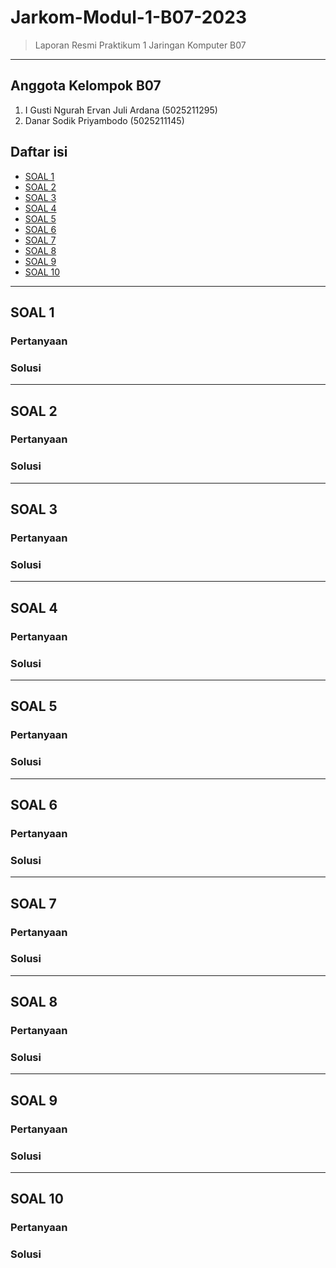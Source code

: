 # Jarkom-Modul-1-B07-2023
> Laporan Resmi Praktikum 1 Jaringan Komputer B07
***
## Anggota Kelompok B07
1. I Gusti Ngurah Ervan Juli Ardana (5025211295)
2. Danar Sodik Priyambodo (5025211145)

## Daftar isi
+ [SOAL 1](#soal-1)
+ [SOAL 2](#soal-2)
+ [SOAL 3](#soal-3)
+ [SOAL 4](#soal-4)
+ [SOAL 5](#soal-5)
+ [SOAL 6](#soal-6)
+ [SOAL 7](#soal-7)
+ [SOAL 8](#soal-8)
+ [SOAL 9](#soal-9)
+ [SOAL 10](#soal-10)

---
## SOAL 1
### Pertanyaan
### Solusi
---
## SOAL 2
### Pertanyaan
### Solusi
---
## SOAL 3
### Pertanyaan
### Solusi
---
## SOAL 4
### Pertanyaan
### Solusi
---
## SOAL 5
### Pertanyaan
### Solusi
---
## SOAL 6
### Pertanyaan
### Solusi
---
## SOAL 7
### Pertanyaan
### Solusi
---
## SOAL 8
### Pertanyaan
### Solusi
---
## SOAL 9
### Pertanyaan
### Solusi
---
## SOAL 10
### Pertanyaan
### Solusi

